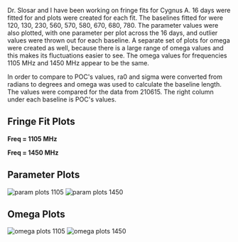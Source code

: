 Dr. Slosar and I have been working on fringe fits for Cygnus A. 16 days were fitted for and plots were created for each fit. The baselines fitted for were 120, 130, 230, 560, 570, 580, 670, 680, 780. The parameter values were also plotted, with one parameter per plot across the 16 days, and outlier values were thrown out for each baseline. A separate set of plots for omega were created as well, because there is a large range of omega values and this makes its fluctuations easier to see. The omega values for frequencies 1105 MHz and 1450 MHz appear to be the same. 

In order to compare to POC's values, ra0 and sigma were converted from radians to degrees and omega was used to calculate the baseline length. The values were compared for the data from 210615. The right column under each baseline is POC's values.

## Fringe Fit Plots
**Freq = 1105 MHz**

**Freq = 1450 MHz**

## Parameter Plots
![param plots 1105](https://user-images.githubusercontent.com/85521958/128737842-0b9190f5-47c7-420c-8bfe-22bf85d8c8d0.jpeg)
![param plots 1450](https://user-images.githubusercontent.com/85521958/128737802-60b941a9-fd2d-481a-9c77-7a84e371929c.jpeg)

## Omega Plots
![omega plots 1105](https://user-images.githubusercontent.com/85521958/128737396-d99cfdb3-d371-4f97-b872-602cf66c38d2.jpeg)
![omega plots 1450](https://user-images.githubusercontent.com/85521958/128737663-2955131b-d711-425a-8b38-93e37f33e3f1.jpeg)
